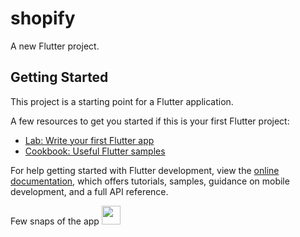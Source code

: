 # shopify

A new Flutter project.

## Getting Started

This project is a starting point for a Flutter application.

A few resources to get you started if this is your first Flutter project:

- [Lab: Write your first Flutter app](https://docs.flutter.dev/get-started/codelab)
- [Cookbook: Useful Flutter samples](https://docs.flutter.dev/cookbook)

For help getting started with Flutter development, view the
[online documentation](https://docs.flutter.dev/), which offers tutorials,
samples, guidance on mobile development, and a full API reference.


Few snaps of the app
<img src="https://github.com/dhirajchaurasiya10/shoppify/assets/106879418/004bcc8a-dff2-46a1-b52b-6bbcde6434ed" height = 30 width=30>


